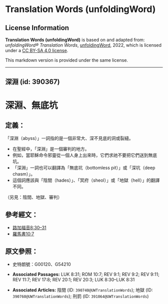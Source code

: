 # Translation Words (unfoldingWord)

## License Information

**Translation Words (unfoldingWord)** is based on and adapted from: _unfoldingWord® Translation Words_, [unfoldingWord](https://unfoldingword.org/utw), 2022, which is licensed under a [CC BY-SA 4.0 license](https://creativecommons.org/licenses/by-sa/4.0/legalcode.en).

This markdown version is provided under the same license.



--------------------------------

## 深淵 (id: 390367)

深淵、無底坑
======

定義：
---

「深淵（abyss）」一詞指的是一個非常大、深不見底的洞或裂縫。

* 在聖經中，「深淵」是一個審判的地方。
* 例如，當耶穌命令邪靈從一個人身上出來時，它們求祂不要把它們送到無底坑。
* 「深淵」一詞也可以翻譯為「無底坑（bottomless pit）」或「深坑（deep chasm）」。
* 這個詞應該與「陰間（hades）」、「冥府（sheol）」或「地獄（hell）」的翻譯不同。

（另見：陰間、地獄、審判）

參考經文：
-----

* [路加福音8:30–31](https://ref.ly/Luke8:30-Luke8:31)
* [羅馬書10:7](https://ref.ly/Rom10:7)

原文參照：
-----

* 史特朗號：G00120、G54210

* **Associated Passages:** LUK 8:31; ROM 10:7; REV 9:1; REV 9:2; REV 9:11; REV 11:7; REV 17:8; REV 20:1; REV 20:3; LUK 8:30–LUK 8:31
* **Associated Articles:** 陰間 (ID: `390740@UWTranslationWords`); 地獄 (ID: `390760@UWTranslationWords`); 刑罰 (ID: `391064@UWTranslationWords`)

